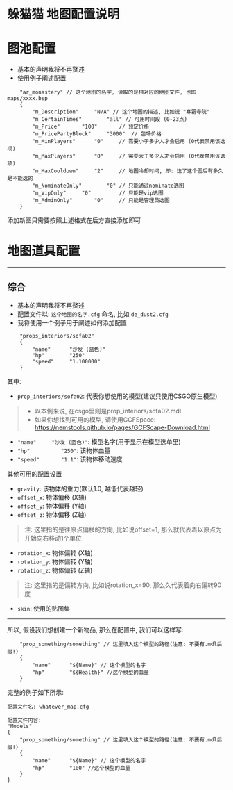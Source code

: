 # 躲猫猫 地图配置说明
# 图池配置
- 基本的声明我将不再赘述
- 使用例子阐述配置
```
    "ar_monastery" // 这个地图的名字, 读取的是相对应的地图文件, 也即maps/xxxx.bsp
	{
		"m_Description"		"N/A" // 这个地图的描述, 比如说 "寒霜寺院"
		"m_CertainTimes"		"all" // 可用时间段 (0-23点)
		"m_Price"		"100"       // 预定价格
		"m_PricePartyBlock"		"3000"  // 包场价格
		"m_MinPlayers"		"0"     // 需要小于多少人才会启用 (0代表禁用该选项)
		"m_MaxPlayers"		"0"     // 需要大于多少人才会启用 (0代表禁用该选项)
		"m_MaxCooldown"		"2"     // 地图冷却时间, 即: 选了这个图后有多久是不能选的
		"m_NominateOnly"		"0" // 只能通过nominate选图
		"m_VipOnly"		"0"         // 只能是vip选图
		"m_AdminOnly"		"0"     // 只能是管理员选图
	}
```
添加新图只需要按照上述格式在后方直接添加即可

# 地图道具配置
___
## 综合
- 基本的声明我将不再赘述
- 配置文件以: ```这个地图的名字.cfg``` 命名, 比如 ```de_dust2.cfg```
- 我将使用一个例子用于阐述如何添加配置
```keyvalue
    "props_interiors/sofa02"
    {
        "name"		"沙发 (蓝色)"
        "hp"		"250"
        "speed"		"1.100000"
    }
```
其中:
- ```prop_interiors/sofa02```: 代表你想使用的模型(建议只使用CSGO原生模型)
> - 以本例来说, 在csgo里则是prop_interiors/sofa02.mdl
> - 如果你想找到可用的模型, 请使用GCFSpace: https://nemstools.github.io/pages/GCFScape-Download.html
- ```"name"		"沙发 (蓝色)"```: 模型名字(用于显示在模型选单里)
- ```"hp"          "250"```: 该物体血量
- ```"speed"       "1.1"```: 该物体移动速度

其他可用的配置设置
- ```gravity```: 该物体的重力(默认1.0, 越低代表越轻)
- ```offset_x```: 物体偏移 (X轴)
- ```offset_y```: 物体偏移 (Y轴)
- ```offset_z```: 物体偏移 (Z轴)
> 注: 这里指的是往原点偏移的方向, 比如说offset=1, 那么就代表着以原点为开始向右移动1个单位
- ```rotation_x```: 物体偏转 (X轴)
- ```rotation_y```: 物体偏转 (Y轴)
- ```rotation_z```: 物体偏转 (Z轴)
> 注: 这里指的是偏转方向, 比如说rotation_x=90, 那么久代表着向右偏转90度
- ```skin```: 使用的贴图集
___
所以, 假设我们想创建一个新物品, 那么在配置中, 我们可以这样写:
```keyvalue
    "prop_something/something" // 这里填入这个模型的路径(注意: 不要有.mdl后缀!)
    {
        "name"      "${Name}" // 这个模型的名字
        "hp"        "${Health}" //这个模型的血量
    }
```

完整的例子如下所示:
```
配置文件名: whatever_map.cfg

配置文件内容:
"Models"
{
    "prop_something/something" // 这里填入这个模型的路径(注意: 不要有.mdl后缀!)
    {
        "name"      "${Name}" // 这个模型的名字
        "hp"        "100" //这个模型的血量
    }
}

```